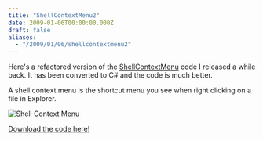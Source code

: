 ```yaml
---
title: "ShellContextMenu2"
date: 2009-01-06T00:00:00.000Z
draft: false
aliases:
  - "/2009/01/06/shellcontextmenu2"
---
```

Here's a refactored version of the
[ShellContextMenu](/2007/07/04/shell-context-menu) code I released a while back. It has been converted to C# and the code is much better.

A shell context menu is the shortcut menu you see when right clicking on a file in Explorer.

![Shell Context Menu](/images/shellcontextmenu.png)

[Download the code here!](/downloads/shellcontextmenu.zip)
